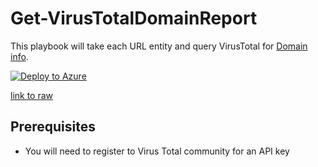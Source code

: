 # Get-VirusTotalDomainReport

This playbook will take each URL entity and query VirusTotal for [Domain info](https://developers.virustotal.com/v3.0/reference#domain-info).


[![Deploy to Azure](https://aka.ms/deploytoazurebutton)](https://portal.azure.com/#create/Microsoft.Template/uri/https%3A%2F%2Fraw.githubusercontent.com%2FAzure%2FAzure-Sentinel%2Fmaster%2FPlaybooks%2FGet-VirusTotalDomainReport%2Fincident-trigger%2Fazuredeploy.json)


[link to raw](https://raw.githubusercontent.com/Azure/Azure-Sentinel/master/Playbooks/Get-VirusTotalDomainReport/incident-trigger/azuredeploy.json)

## Prerequisites

- You will need to register to Virus Total community for an API key

